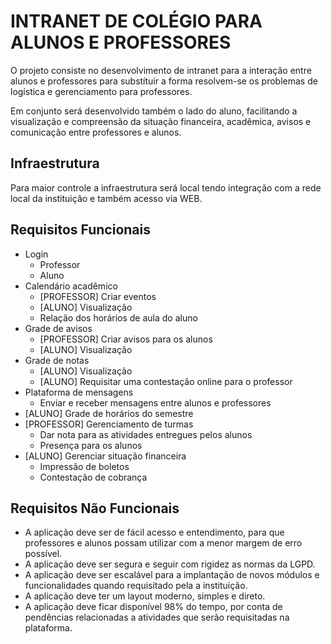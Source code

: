 # INTRANET DE COLÉGIO PARA ALUNOS E PROFESSORES
O projeto consiste no desenvolvimento de intranet para a interação entre alunos e professores para substítuir a forma resolvem-se os problemas de logística e gerenciamento para professores. 

Em conjunto será desenvolvido também o lado do aluno, facilitando a visualização e compreensão da situação financeira, acadêmica, avisos e comunicação entre professores e alunos.

## Infraestrutura
Para maior controle a infraestrutura será local tendo integração com a rede local da instituição e também acesso via WEB.

## Requisitos Funcionais

- Login
    * Professor
    * Aluno
- Calendário acadêmico
    * [PROFESSOR] Criar eventos
    * [ALUNO] Visualização
    * Relação dos horários de aula do aluno
- Grade de avisos
    * [PROFESSOR] Criar avisos para os alunos
    * [ALUNO] Visualização
- Grade de notas
    * [ALUNO] Visualização
    * [ALUNO] Requisitar uma contestação online para o professor
- Plataforma de mensagens
    * Enviar e receber mensagens entre alunos e professores
- [ALUNO] Grade de horários do semestre
- [PROFESSOR] Gerenciamento de turmas
    * Dar nota para as atividades entregues pelos alunos
    * Presença para os alunos
- [ALUNO] Gerenciar situação financeira
    * Impressão de boletos
    * Contestação de cobrança

## Requisitos Não Funcionais
- A aplicação deve ser de fácil acesso e entendimento, para que professores e alunos possam utilizar com a menor margem de erro possível.
- A aplicação deve ser segura e seguir com rigidez as normas da LGPD.
- A aplicação deve ser escalável para a implantação de novos módulos e funcionalidades quando requisitado pela a instituição.
- A aplicação deve ter um layout moderno, simples e direto.
- A aplicação deve ficar disponível 98% do tempo, por conta de pendências relacionadas a atividades que serão requisitadas na plataforma.
